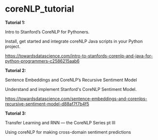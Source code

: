 # coreNLP_tutorial

**Tutorial 1:**

Intro to Stanford’s CoreNLP for Pythoners.

Install, get started and integrate coreNLP Java scripts in your Python project.

https://towardsdatascience.com/intro-to-stanfords-corenlp-and-java-for-python-programmers-c2586215aab6

**Tutorial 2:**

Sentence Embeddings and CoreNLP’s Recursive Sentiment Model

Understand and implement Stanford's CoreNLP Sentiment Model.

https://towardsdatascience.com/sentence-embeddings-and-corenlps-recursive-sentiment-model-d88af7f7b4f5

**Tutorial 3:**

Transfer Learning and RNN — the CoreNLP Series pt III

Using coreNLP for making cross-domain sentiment predictions

